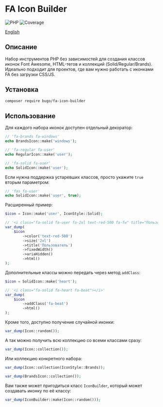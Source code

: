 # FA Icon Builder

![PHP](https://img.shields.io/badge/PHP-^8.1-blue.svg?style=flat)
![Coverage](https://badgen.net/coveralls/c/github/dragomano/fa-icon-builder/main)

[English](README.md)

## Описание

Набор инструментов PHP без зависимостей для создания классов иконок Font Awesome, HTML-тегов и коллекций (Solid/Regular/Brands). Идеально подходит для проектов, где вам нужно работать с иконками FA без загрузки CSS/JS.

## Установка

```bash
composer require bugo/fa-icon-builder
```

## Использование

Для каждого набора иконок доступен отдельный декоратор:

```php
// 'fa-brands fa-windows'
echo BrandsIcon::make('windows');

// 'fa-regular fa-user'
echo RegularIcon::make('user');

// 'fa-solid fa-user'
echo SolidIcon::make('user');
```

Если нужна поддержка устаревших классов, просто укажите `true` вторым параметром:

```php
// 'fas fa-user'
echo SolidIcon::make('user', true);
```

Расширенный пример:

```php
$icon = Icon::make('user', IconStyle::Solid);

// '<i class="fa-solid fa-user fa-2xl text-red-500 fa-fw" title="Пользователь" aria-hidden="true"></i>'
var_dump(
    $icon
        ->color('text-red-500')
        ->size('2xl')
        ->title('Пользователь')
        ->fixedWidth()
        ->ariaHidden()
        ->html()
);
```

Дополнительные классы можно передать через метод `addClass`:

```php
$icon = SolidIcon::make('heart');

// '<i class="fa-solid fa-heart fa-beat"></i>'
var_dump(
    $icon
        ->addClass('fa-beat')
        ->html()
);
```

Кроме того, доступно получение случайной иконки:

```php
var_dump(Icon::random());
```

А так можно получить всю коллекцию со всеми классами сразу:

```php
var_dump(Icon::collection());
```

Или коллекцию конкретного набора:

```php
var_dump(Icon::collection(IconStyle::Brands));

var_dump(BrandsIcon::collection());
```

Вам также может пригодиться класс `IconBuilder`, который может создавать иконку по её классу:

```php
var_dump(IconBuilder::make(Icon::random()));
```
